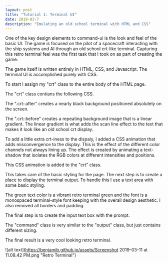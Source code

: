 ```yaml
---
layout: post
title: "Tutorial 1: Terminal UI"
date: 2019-03-7
description: "Emulating an old school terminal with HTML and CSS"
---
```


One of the key design elements to command-ui is the look and feel of the basic UI. The game is focused on the pilot of a spacecraft interacting with the ship systems and AI through an old school crt-like terminal. Capturing this
retro terminal feel was the first task that I took on as part of creating the game.

The game itself is written entirely in HTML, CSS, and Javascript. The terminal UI is accomplished purely with CSS.

To start I assign my "crt" class to the entire body of the HTML page.

<script src="https://gist.github.com/benjamib/4a8c128cecc2839cce38fa175760ce38.js"></script>

The "crt" class contians the following CSS.

<script src="https://gist.github.com/benjamib/0262d13f96b28d9d53fa5354962d6cff.js"></script>


The ".crt::after" creates a nearly black background positioned absolutely on the screen.

The ".crt::before" creates a repeating background image that is a linear gradient. The linear gradient is what adds the scan line effect to the text that makes it look like an old school crt display.

To add a little extra crt-iness to the dispaly, I added a CSS animation that adds misconvergence to the display. This is the effect of the different color channels not always lining up.
The effect is created by animating a text-shadow that isolates the RGB colors at different intensities and positions.

<script src="https://gist.github.com/benjamib/273783a944754c7f2ec596be1fca5a75.js"></script>

This CSS animation is added to the "crt" class.

<script src="https://gist.github.com/benjamib/5003c518453ea9cd498209f66c8cf5a9.js"></script>

This takes care of the basic styling for the page. The next step is to create a place to display the terminal output. To handle this I use a text area with some basic styling.

<script src="https://gist.github.com/benjamib/40d1f01a44188d73c75082d2bb76b945.js"></script>

The green text color is a vibrant retro terminal green and the font is a monospaced terminal-style font keeping with the overall design aesthetic. I also removed all borders and padding.

The final step is to create the input text box with the prompt.

<script src="https://gist.github.com/benjamib/7412b6b4444d0459e58fa73c200acdb0.js"></script>

The "command" class is very similar to the "output" class, but just contains different sizing.

<script src="https://gist.github.com/benjamib/6a7e51c80fdea0a50d7702ab4ce40a3a.js"></script>

The final result is a very cool looking retro terminal.

![alt text](https://benjamib.github.io/assets/Screenshot 2019-03-11 at 11.08.42 PM.png "Retro Terminal")

